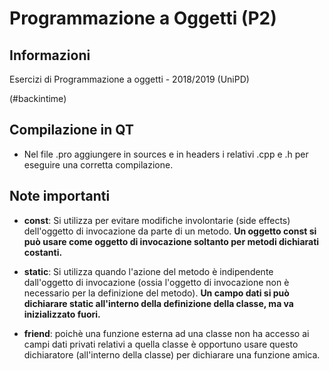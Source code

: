 # Programmazione a Oggetti (P2)

## Informazioni

Esercizi di Programmazione a oggetti - 2018/2019 (UniPD)

(#backintime)

## Compilazione in QT

- Nel file .pro aggiungere in sources e in headers i relativi .cpp e .h per eseguire una corretta compilazione.


## Note importanti

- __const__: Si utilizza per evitare modifiche involontarie (side effects) dell'oggetto di invocazione da parte di un metodo.
**Un oggetto const si può usare come oggetto di invocazione soltanto per metodi dichiarati costanti.**

- __static__: Si utilizza quando l'azione del metodo è indipendente dall'oggetto di invocazione (ossia l'oggetto di invocazione non è necessario per la definizione del metodo).
**Un campo dati si può dichiarare static all'interno della definizione della classe, ma va inizializzato fuori.**

- __friend__: poichè una funzione esterna ad una classe non ha accesso ai campi dati privati relativi a quella classe è opportuno usare questo dichiaratore (all'interno della classe) per dichiarare una funzione amica. 
